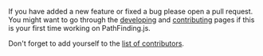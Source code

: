 If you have added a new feature or fixed a bug please open a pull request.
You might want to go through the [developing](developing.md) and 
[contributing](contributing.md) pages if this is your first time working on
PathFinding.js.

Don't forget to add yourself to the 
[list of contributors](https://github.com/qiao/PathFinding.js/blob/master/CONTRIBUTORS).
